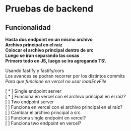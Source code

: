 # Pruebas de backend

## Funcionalidad

**Hasta dos endpoint en un mismo archivo**\
**Archivo principal en el raiz**\
**Colocar el archivo principal dentro de src**\
**Luego se iran separando las cosas**\
**Primero todo en JS, luego se ira agregando TS**\

Usando fastify y fastify/cors\
Los avances se podran recorrer por los distintos commits\
*Para que funcione en vercel no usar loadEnvFile*

[ * ] Single endpoint server\
[ * ] Funciona en vercel con el archivo principal en el raiz?\
[ ] Two endpoint server\
[ ] Funciona en vercel con el archivo principal en el raiz?\
[ ] Cambiar el archivo principal a src\
[ ] Funciona single endpoint en vercel?\
[ ] Funciona two endpoint en vercel?
